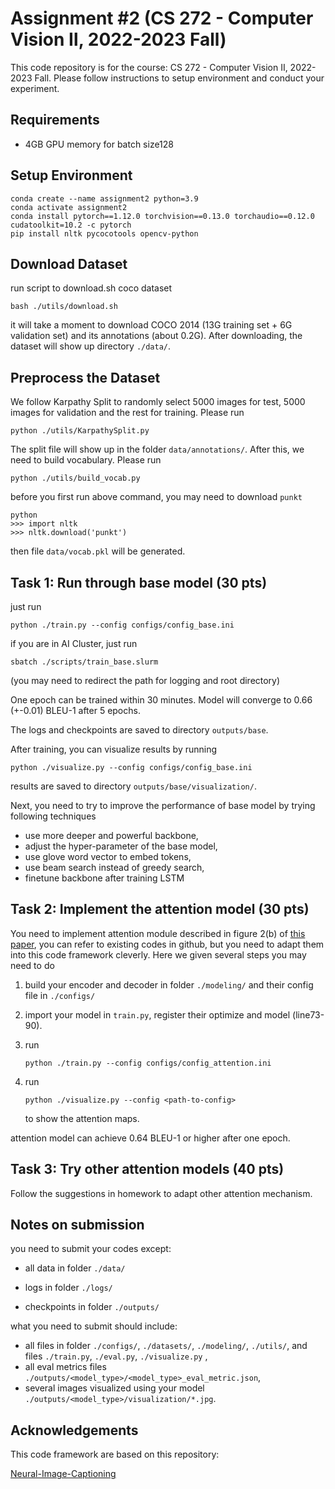 # Assignment #2 (CS 272 - Computer Vision Ⅱ, 2022-2023 Fall)

This code repository is for the course: CS 272 - Computer Vision Ⅱ, 2022-2023 Fall. Please follow instructions to setup environment and conduct your experiment.

## Requirements

* 4GB GPU memory for batch size128

## Setup Environment

```
conda create --name assignment2 python=3.9
conda activate assignment2
conda install pytorch==1.12.0 torchvision==0.13.0 torchaudio==0.12.0 cudatoolkit=10.2 -c pytorch
pip install nltk pycocotools opencv-python
```

## Download Dataset

run script to download.sh coco dataset

```
bash ./utils/download.sh
```

it will take a moment to download COCO 2014 (13G training set + 6G validation set) and its annotations (about 0.2G). After downloading, the dataset will show up directory ```./data/```.

## Preprocess the Dataset

We follow Karpathy Split to randomly select 5000 images for test, 5000 images for validation and the rest for training. Please run

```
python ./utils/KarpathySplit.py
```

The split file will show up in the folder ```data/annotations/```. After this, we need to build vocabulary. Please run

```
python ./utils/build_vocab.py
```

before you first run above command, you may need to download ```punkt```

```
python
>>> import nltk
>>> nltk.download('punkt')
```

then file ```data/vocab.pkl``` will be generated.

## Task 1: Run through base model (30 pts)

just run

```
python ./train.py --config configs/config_base.ini
```

if you are in AI Cluster, just run

```
sbatch ./scripts/train_base.slurm
```

(you may need to redirect the path for logging and root directory)

One epoch can be trained within 30 minutes.  Model will converge to 0.66 (+-0.01) BLEU-1 after 5 epochs.

The logs and checkpoints are saved to directory ```outputs/base```.

After training, you can visualize results by running

```
python ./visualize.py --config configs/config_base.ini
```

results are saved to directory ```outputs/base/visualization/```.

Next, you need to try to improve the performance of base model by trying following techniques

* use more deeper and powerful backbone,
* adjust the hyper-parameter of the base model,
* use glove word vector to embed tokens,
* use beam search instead of greedy search,
* finetune backbone after training LSTM

## Task 2: Implement the attention model (30 pts)

You need to implement attention module described in figure 2(b) of [this paper](https://arxiv.org/abs/1612.01887), you can refer to existing codes in github, but you need to adapt them into this code framework cleverly. Here we given several steps you may need to do

1. build your encoder and decoder in folder ```./modeling/``` and their config file in ```./configs/```

2. import your model in ```train.py```, register their optimize and model (line73-90).

3. run

   ```
   python ./train.py --config configs/config_attention.ini
   ```

4. run

   ```
   python ./visualize.py --config <path-to-config>
   ```

   to show the attention maps.

attention model can achieve 0.64 BLEU-1 or higher after one epoch.

## Task 3: Try other attention models (40 pts)

Follow the suggestions in homework to adapt other attention mechanism.

## Notes on submission

you need to submit your codes except:

* all data in folder ```./data/```

* logs in folder ```./logs/```

* checkpoints in folder ```./outputs/```

  

what you need to submit should include:

* all files in folder ```./configs/```, ```./datasets/```, ```./modeling/```, ```./utils/```,  and files ```./train.py```, ```./eval.py```, ```./visualize.py``` ,
* all eval metrics files ```./outputs/<model_type>/<model_type>_eval_metric.json```,
* several images visualized using your model ```./outputs/<model_type>/visualization/*.jpg```.

## Acknowledgements

This code framework are based on this repository:

[Neural-Image-Captioning](https://github.com/SathwikTejaswi/Neural-Image-Captioning) 